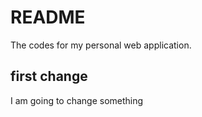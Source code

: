 # README

The codes for my personal web application.

## first change

I am going to change something